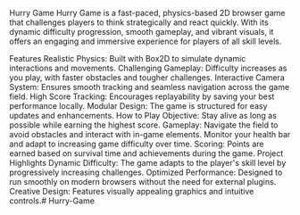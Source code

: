 Hurry Game
Hurry Game is a fast-paced, physics-based 2D browser game that challenges players to think strategically and react quickly. With its dynamic difficulty progression, smooth gameplay, and vibrant visuals, it offers an engaging and immersive experience for players of all skill levels.

Features
Realistic Physics: Built with Box2D to simulate dynamic interactions and movements.
Challenging Gameplay: Difficulty increases as you play, with faster obstacles and tougher challenges.
Interactive Camera System: Ensures smooth tracking and seamless navigation across the game field.
High Score Tracking: Encourages replayability by saving your best performance locally.
Modular Design: The game is structured for easy updates and enhancements.
How to Play
Objective: Stay alive as long as possible while earning the highest score.
Gameplay:
Navigate the field to avoid obstacles and interact with in-game elements.
Monitor your health bar and adapt to increasing game difficulty over time.
Scoring: Points are earned based on survival time and achievements during the game.
Project Highlights
Dynamic Difficulty: The game adapts to the player's skill level by progressively increasing challenges.
Optimized Performance: Designed to run smoothly on modern browsers without the need for external plugins.
Creative Design: Features visually appealing graphics and intuitive controls.# Hurry-Game
